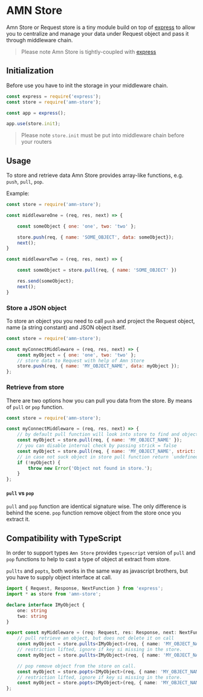 # AMN Store

Amn Store or Request store is a tiny module build on top of [express](https://expressjs.com/) to allow you to centralize and manage your data under Request object and pass it through middleware chain.

> Please note Amn Store is tightly-coupled with [express](#https://expressjs.com/)

## Initialization

Before use you have to init the storage in your middleware chain.

```javascript
const express = require('express');
const store = require('amn-store');

const app = express();

app.use(store.init);
```

> Please note `store.init` must be put into middleware chain before your routers

## Usage

To store and retrieve data Amn Store provides array-like functions, e.g. `push`, `pull`, `pop`.

Example:

```javascript
const store = require('amn-store');

const middlewareOne = (req, res, next) => {

    const someObject { one: 'one', two: 'two' };

    store.push(req, { name: 'SOME_OBJECT', data: someObject});
    next();
}

const middlewareTwo = (req, res, next) => {

    const someObject = store.pull(req, { name: 'SOME_OBJECT' })

    res.send(someObject);
    next();
}

```

### Store a JSON object

To store an object you you need to call `push` and project the Request object, name (a string constant) and JSON object itself.

```javascript
const store = require('amn-store');

const myConnectMiddleware = (req, res, next) => {
    const myObject = { one: 'one', two: 'two' };
    // store data to Request with help of Amn Store
    store.push(req, { name: 'MY_OBJECT_NAME', data: myObject });
};
```

### Retrieve from store

There are two options how you can pull you data from the store. By means of `pull` or `pop` function.

```javascript
const store = require('amn-store');

const myConnectMiddleware = (req, res, next) => {
    // by default pull function will look into store to find and object with key 'MY_OBJECT_NAME'. In case object is not found, it throws and error.
    const myObject = store.pull(req, { name: 'MY_OBJECT_NAME' });
    // you can disable internal check by passing strick = false
    const myObject = store.pull(req, { name: 'MY_OBJECT_NAME', strict: false });
    // in case not suck object in store pull function return `undefined`. It is your responsibility to check whether an object exists.
    if (!myObject) {
        throw new Error('Object not found in store.');
    }
};
```

#### `pull` vs `pop`

`pull` and `pop` function are identical signature wise. The only difference is behind the scene. `pop` function remove object from the store once you extract it.

## Compatibility with TypeScript

In order to support types `Amn Store` provides `typescript` version of `pull` and `pop` functions to help to cast a type of object at extract from store.

`pullts` and `popts`, both works in the same way as javascript brothers, but you have to supply object interface at call.

```typescript
import { Request, Response, NextFunction } from 'express';
import * as store from 'amn-store';

declare interface IMyObject {
    one: string
    two: string
}

export const myMiddleware = (req: Request, res: Response, next: NextFunction) => {
    // pull retrieve an object, but does not delete it on call
    const myObject = store.pullts<IMyObject>(req, { name: 'MY_OBJECT_NAME' });
    // restriction lifted, ignore if key si missing in the store.
    const myObject = store.pullts<IMyObject>(req, { name: 'MY_OBJECT_NAME' strict: false });

    // pop remove object from the store on call.
    const myObject = store.popts<IMyObject>(req, { name: 'MY_OBJECT_NAME' }
    // restriction lifted, ignore if key si missing in the store.
    const myObject = store.popts<IMyObject>(req, { name: 'MY_OBJECT_NAME', strict: false });
};
```
